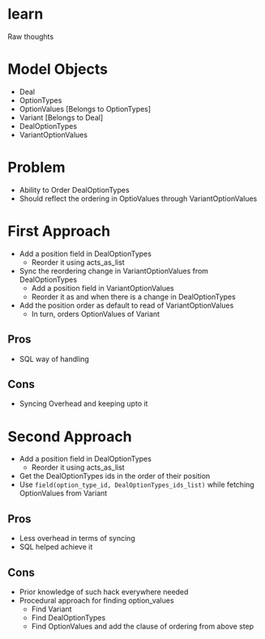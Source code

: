 learn
=====

Raw thoughts

Model Objects
=======

- Deal
- OptionTypes
- OptionValues [Belongs to OptionTypes]
- Variant [Belongs to Deal]
- DealOptionTypes
- VariantOptionValues


Problem
=======

- Ability to Order DealOptionTypes
- Should reflect the ordering in OptioValues through VariantOptionValues 


First Approach
==============

- Add a position field in DealOptionTypes
  - Reorder it using acts_as_list
- Sync the reordering change in VariantOptionValues from DealOptionTypes 
  - Add a position field in VariantOptionValues
  - Reorder it as and when there is a change in DealOptionTypes
- Add the position order as default to read of VariantOptionValues 
  - In turn, orders OptionValues of Variant

## Pros
- SQL way of handling
 
## Cons
- Syncing Overhead and keeping upto it

Second Approach
==============

- Add a position field in DealOptionTypes
  - Reorder it using acts_as_list
- Get the DealOptionTypes ids in the order of their position
- Use `field(option_type_id, DealOptionTypes_ids_list)` while
  fetching OptionValues from Variant

## Pros
- Less overhead in terms of syncing
- SQL helped achieve it

## Cons
- Prior knowledge of such hack everywhere needed
- Procedural approach for finding option_values
  - Find Variant
  - Find DealOptionTypes
  - Find OptionValues and add the clause of ordering from above step
